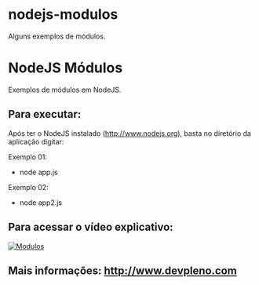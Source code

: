 # nodejs-modulos
Alguns exemplos de módulos.


# NodeJS Módulos

Exemplos de módulos em NodeJS.

## Para executar:

Após ter o NodeJS instalado (http://www.nodejs.org), basta no diretório da aplicação digitar:

Exemplo 01:

- node app.js

Exemplo 02:

- node app2.js

## Para acessar o vídeo explicativo:

[![Modulos](https://img.youtube.com/vi/9yX4ifWa0YU/0.jpg)](https://www.youtube.com/watch?v=9yX4ifWa0YU)

## Mais informações: http://www.devpleno.com   